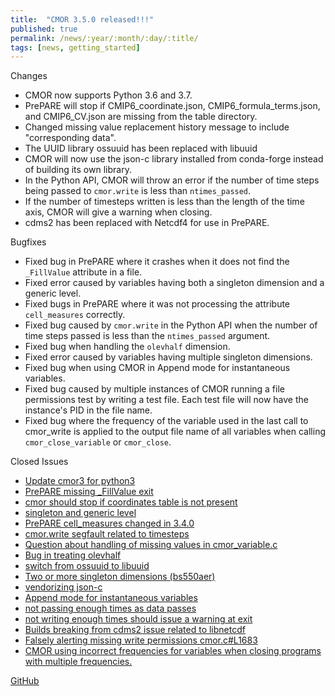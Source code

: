 ```yaml
---
title:  "CMOR 3.5.0 released!!!"
published: true
permalink: /news/:year/:month/:day/:title/
tags: [news, getting_started]
---
```


Changes
* CMOR now supports Python 3.6 and 3.7.
* PrePARE will stop if CMIP6_coordinate.json, CMIP6_formula_terms.json, and CMIP6_CV.json are missing from the table directory.
* Changed missing value replacement history message to include "corresponding data".
* The UUID library ossuuid has been replaced with libuuid
* CMOR will now use the json-c library installed from conda-forge instead of building its own library.
* In the Python API, CMOR will throw an error if the number of time steps being passed to `cmor.write` is less than `ntimes_passed`.
* If the number of timesteps written is less than the length of the time axis, CMOR will give a warning when closing.
* cdms2 has been replaced with Netcdf4 for use in PrePARE.

Bugfixes
* Fixed bug in PrePARE where it crashes when it does not find the `_FillValue` attribute in a file.
* Fixed error caused by variables having both a singleton dimension and a generic level.
* Fixed bugs in PrePARE where it was not processing the attribute `cell_measures` correctly.
* Fixed bug caused by `cmor.write` in the Python API when the number of time steps passed is less than the `ntimes_passed` argument.
* Fixed bug when handling the `olevhalf` dimension.
* Fixed error caused by variables having multiple singleton dimensions.
* Fixed bug when using CMOR in Append mode for instantaneous variables.
* Fixed bug caused by multiple instances of CMOR running a file permissions test by writing a test file.  Each test file will now have the instance's PID in the file name.
* Fixed bug where the frequency of the variable used in the last call to cmor_write is applied to the output file name of all variables when calling `cmor_close_variable` or `cmor_close`.

Closed Issues
* [Update cmor3 for python3](https://github.com/PCMDI/cmor/issues/282)
* [PrePARE missing _FillValue exit](https://github.com/PCMDI/cmor/issues/367)
* [cmor should stop if coordinates table is not present](https://github.com/PCMDI/cmor/issues/429)
* [singleton and generic level](https://github.com/PCMDI/cmor/issues/430)
* [PrePARE cell_measures changed in 3.4.0](https://github.com/PCMDI/cmor/issues/439)
* [cmor.write segfault related to timesteps](https://github.com/PCMDI/cmor/issues/440)
* [Question about handling of missing values in cmor_variable.c](https://github.com/PCMDI/cmor/issues/450)
* [Bug in treating olevhalf](https://github.com/PCMDI/cmor/issues/457)
* [switch from ossuuid to libuuid](https://github.com/PCMDI/cmor/issues/458)
* [Two or more singleton dimensions (bs550aer)](https://github.com/PCMDI/cmor/issues/464)
* [vendorizing json-c](https://github.com/PCMDI/cmor/issues/469)
* [Append mode for instantaneous variables](https://github.com/PCMDI/cmor/issues/477)
* [not passing enough times as data passes](https://github.com/PCMDI/cmor/issues/485)
* [not writing enough times should issue a warning at exit](https://github.com/PCMDI/cmor/issues/486)
* [Builds breaking from cdms2 issue related to libnetcdf](https://github.com/PCMDI/cmor/issues/490)
* [Falsely alerting missing write permissions cmor.c#L1683](https://github.com/PCMDI/cmor/issues/515)
* [CMOR using incorrect frequencies for variables when closing programs with multiple frequencies.](https://github.com/PCMDI/cmor/issues/520)


[GitHub](https://github.com/PCMDI/cmor/releases/tag/3.5.0)
